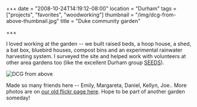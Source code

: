 +++
date = "2008-10-24T14:19:12-08:00"
location = "Durham"
tags = ["projects", "favorites", "woodworking"]
thumbnail = "/img/dcg-from-above-thumbnail.jpg"
title = "Duke community garden"

+++

I loved working at the garden --
we built raised beds, a hoop house, a shed, a bat box, bluebird houses, compost bins
and an experimental rainwater harvesting system.
I surveyed the site and helped work with volunteers at other area gardens too
(like the excellent Durham group [SEEDS](http://www.seedsnc.org/)).

<!--more-->

![DCG from above](/img/dcg-from-above.jpg)

Made so many friends here -- Emily, Margareta, Daniel, Kellyn, Joe..
More photos are on [our old flickr page here](https://www.flickr.com/photos/35445571@N03/).
Hope to be part of another garden someday!
